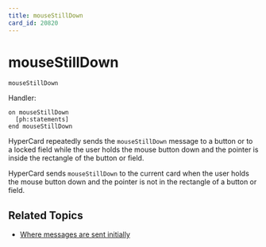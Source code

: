 ```yaml
---
title: mouseStillDown
card_id: 20820
---
```


# mouseStillDown

```
mouseStillDown
```

Handler:

```
on mouseStillDown
  [ph:statements]
end mouseStillDown
```

HyperCard repeatedly sends the `mouseStillDown` message to a button or to a locked field while the user holds the mouse button down and the pointer is inside the rectangle of the button or field.

HyperCard sends `mouseStillDown` to the current card when the user holds the mouse button down and the pointer is not in the rectangle of a button or field. 

## Related Topics

* [Where messages are sent initially](/HyperTalkReference/systemmessages/Where-messages-are-sent-initially)
